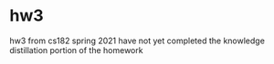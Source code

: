 # hw3


hw3 from cs182 spring 2021 
have not yet completed the knowledge distillation portion of the homework
